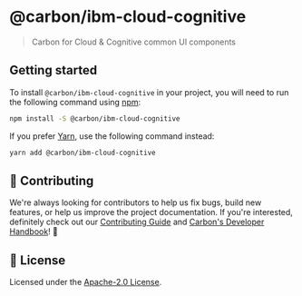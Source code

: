 # @carbon/ibm-cloud-cognitive

> Carbon for Cloud & Cognitive common UI components

## Getting started

To install `@carbon/ibm-cloud-cognitive` in your project, you will need to run
the following command using [npm](https://www.npmjs.com/):

```bash
npm install -S @carbon/ibm-cloud-cognitive
```

If you prefer [Yarn](https://yarnpkg.com/en/), use the following command
instead:

```bash
yarn add @carbon/ibm-cloud-cognitive
```

## 🙌 Contributing

We're always looking for contributors to help us fix bugs, build new features,
or help us improve the project documentation. If you're interested, definitely
check out our
[Contributing Guide](https://github.com/carbon-design-system/ibm-cloud-cognitive/blob/master/.github/CONTRIBUTING.md)
and
[Carbon's Developer Handbook](https://github.com/carbon-design-system/carbon/blob/master/docs/developer-handbook.md)!
👀

## 📝 License

Licensed under the
[Apache-2.0 License](https://github.com/carbon-design-system/ibm-cloud-cognitive/blob/master/LICENSE).
